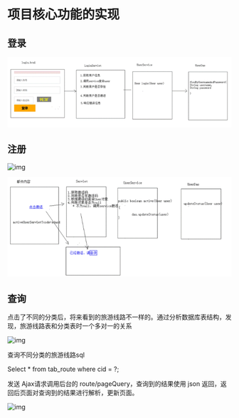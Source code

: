 # 项目核心功能的实现

## 登录

![img](image/clip_image002.gif)

## 注册

![img](image/clip_image004.jpg)

![img](image/clip_image006.gif)

## 查询

点击了不同的分类后，将来看到的旅游线路不一样的。通过分析数据库表结构，发现，旅游线路表和分类表时一个多对一的关系

![img](image/clip_image008.jpg)

查询不同分类的旅游线路sql

Select * from tab_route where cid = ?;

发送 Ajax请求调用后台的 route/pageQuery，查询到的结果使用 json 返回，返回后页面对查询到的结果进行解析，更新页面。

![img](image/clip_image010.jpg)